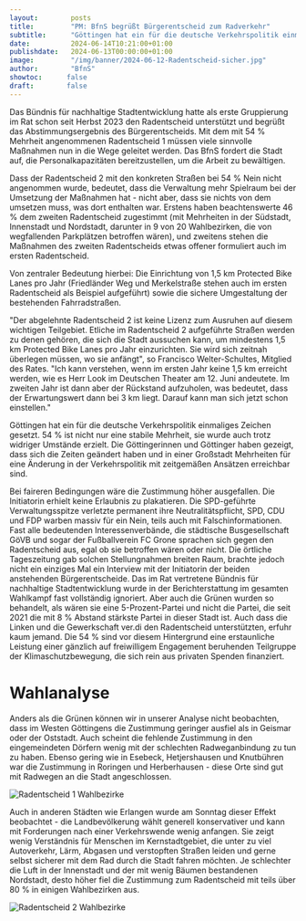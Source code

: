 ```yaml
---
layout:        posts
title:         "PM: BfnS begrüßt Bürgerentscheid zum Radverkehr"
subtitle:      "Göttingen hat ein für die deutsche Verkehrspolitik einmaliges Zeichen gesetzt"
date:          2024-06-14T10:21:00+01:00
publishdate:   2024-06-13T00:00:00+01:00
image:         "/img/banner/2024-06-12-Radentscheid-sicher.jpg"
author:        "BfnS"
showtoc:      false
draft:        false
---
```


Das Bündnis für nachhaltige Stadtentwicklung hatte als erste Gruppierung im Rat schon seit Herbst 2023 den Radentscheid unterstützt und begrüßt das Abstimmungsergebnis des Bürgerentscheids. Mit dem mit 54 % Mehrheit angenommenen Radentscheid 1 müssen viele sinnvolle Maßnahmen nun in die Wege geleitet werden. Das BfnS fordert die Stadt auf, die Personalkapazitäten bereitzustellen, um die Arbeit zu bewältigen. 

Dass der Radentscheid 2 mit den konkreten Straßen bei 54 % Nein nicht angenommen wurde, bedeutet, dass die Verwaltung mehr Spielraum bei der Umsetzung der Maßnahmen hat - nicht aber, dass sie nichts von dem umsetzen muss, was dort enthalten war. Erstens haben beachtenswerte 46 % dem zweiten Radentscheid zugestimmt (mit Mehrheiten in der Südstadt, Innenstadt und Nordstadt, darunter in 9 von 20 Wahlbezirken, die von wegfallenden Parkplätzen betroffen wären), und zweitens stehen die Maßnahmen des zweiten Radentscheids etwas offener formuliert auch im ersten Radentscheid. 

Von zentraler Bedeutung hierbei: Die Einrichtung von 1,5 km Protected Bike Lanes pro Jahr (Friedländer Weg und Merkelstraße stehen auch im ersten Radentscheid als Beispiel aufgeführt) sowie die sichere Umgestaltung der bestehenden Fahrradstraßen. 

"Der abgelehnte Radentscheid 2 ist keine Lizenz zum Ausruhen auf diesem wichtigen Teilgebiet. Etliche im Radentscheid 2 aufgeführte Straßen werden zu denen gehören, die sich die Stadt aussuchen kann, um mindestens 1,5 km Protected Bike Lanes pro Jahr einzurichten. Sie wird sich zeitnah überlegen müssen, wo sie anfängt", so Francisco Welter-Schultes, Mitglied des Rates. 
"Ich kann verstehen, wenn im ersten Jahr keine 1,5 km erreicht werden, wie es Herr Look im Deutschen Theater am 12. Juni andeutete. Im zweiten Jahr ist dann aber der Rückstand aufzuholen, was bedeutet, dass der Erwartungswert dann bei 3 km liegt. Darauf kann man sich jetzt schon einstellen."

Göttingen hat ein für die deutsche Verkehrspolitik einmaliges Zeichen gesetzt. 54 % ist nicht nur eine stabile Mehrheit, sie wurde auch trotz widriger Umstände erzielt. Die Göttingerinnen und Göttinger haben gezeigt, dass sich die Zeiten geändert haben und in einer Großstadt Mehrheiten für eine Änderung in der Verkehrspolitik mit zeitgemäßen Ansätzen erreichbar sind.

Bei faireren Bedingungen wäre die Zustimmung höher ausgefallen. Die Initiatorin erhielt keine Erlaubnis zu plakatieren. Die SPD-geführte Verwaltungsspitze verletzte permanent ihre Neutralitätspflicht, SPD, CDU und FDP warben massiv für ein Nein, teils auch mit Falschinformationen. Fast alle bedeutenden Interessenverbände, die städtische Busgesellschaft GöVB und sogar der Fußballverein FC Grone sprachen sich gegen den Radentscheid aus, egal ob sie betroffen wären oder nicht. Die örtliche Tageszeitung gab solchen Stellungnahmen breiten Raum, brachte jedoch nicht ein einziges Mal ein Interview mit der Initiatorin der beiden anstehenden Bürgerentscheide. Das im Rat vertretene Bündnis für nachhaltige Stadtentwicklung wurde in der Berichterstattung im gesamten Wahlkampf fast vollständig ignoriert. Aber auch die Grünen wurden so behandelt, als wären sie eine 5-Prozent-Partei und nicht die Partei, die seit 2021 die mit 8 % Abstand stärkste Partei in dieser Stadt ist. Auch dass die Linken und die Gewerkschaft ver.di den Radentscheid unterstützten, erfuhr kaum jemand.
Die 54 % sind vor diesem Hintergrund eine erstaunliche Leistung einer gänzlich auf freiwilligem Engagement beruhenden Teilgruppe der Klimaschutzbewegung, die sich rein aus privaten Spenden finanziert.

# Wahlanalyse
Anders als die Grünen können wir in unserer Analyse nicht beobachten, dass im Westen Göttingens die Zustimmung geringer ausfiel als in Geismar oder der Oststadt. Auch scheint die fehlende Zustimmung in den eingemeindeten Dörfern wenig mit der schlechten Radweganbindung zu tun zu haben. Ebenso gering wie in Esebeck, Hetjershausen und Knutbühren war die Zustimmung in Roringen und Herberhausen - diese Orte sind gut mit Radwegen an die Stadt angeschlossen. 

![Radentscheid 1 Wahlbezirke](/img/post/2024-06-09-radentscheid-1-wahlbezirke.jpg)

Auch in anderen Städten wie Erlangen wurde am Sonntag dieser Effekt beobachtet - die Landbevölkerung wählt generell konservativer und kann mit Forderungen nach einer Verkehrswende wenig anfangen. Sie zeigt wenig Verständnis für Menschen im Kernstadtgebiet, die unter zu viel Autoverkehr, Lärm, Abgasen und verstopften Straßen leiden und gerne selbst sicherer mit dem Rad durch die Stadt fahren möchten. Je schlechter die Luft in der Innenstadt und der mit wenig Bäumen bestandenen Nordstadt, desto höher fiel die Zustimmung zum Radentscheid mit teils über 80 % in einigen Wahlbezirken aus. 

![Radentscheid 2 Wahlbezirke](/img/post/2024-06-09-radentscheid-2-wahlbezirke.jpg)

